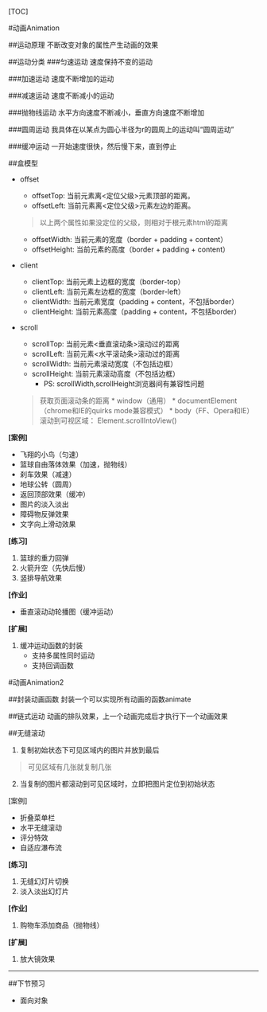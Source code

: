 [TOC]

#动画Animation

##运动原理
不断改变对象的属性产生动画的效果

##运动分类
###匀速运动
速度保持不变的运动

###加速运动
速度不断增加的运动

###减速运动
速度不断减小的运动

###抛物线运动
水平方向速度不断减小，垂直方向速度不断增加

###圆周运动
我具体在以某点为圆心半径为r的圆周上的运动叫“圆周运动”

###缓冲运动
一开始速度很快，然后慢下来，直到停止


##盒模型
* offset
    - offsetTop: 当前元素离<定位父级>元素顶部的距离。
    - offsetLeft: 当前元素离<定位父级>元素左边的距离。
    >以上两个属性如果没定位的父级，则相对于根元素html的距离
    - offsetWidth: 当前元素的宽度（border + padding + content）
    - offsetHeight: 当前元素的高度（border + padding + content）
* client
    - clientTop: 当前元素上边框的宽度（border-top）
    - clientLeft: 当前元素左边框的宽度（border-left）
    - clientWidth: 当前元素宽度（padding + content，不包括border）
    - clientHeight: 当前元素高度（padding + content，不包括border）
* scroll
    - scrollTop: 当前元素<垂直滚动条>滚动过的距离
    - scrollLeft: 当前元素<水平滚动条>滚动过的距离
    - scrollWidth: 当前元素滚动宽度（不包括边框）
    - scrollHeight: 当前元素滚动高度（不包括边框）
        + PS: scrollWidth,scrollHeight浏览器间有兼容性问题

    >获取页面滚动条的距离
        * window（通用）
        * documentElement （chrome和IE的quirks mode兼容模式） 
        * body（FF、Opera和IE）
    滚动到可视区域：
    Element.scrollIntoView()  

**[案例]**

* 飞翔的小鸟（匀速）
* 篮球自由落体效果（加速，抛物线）
* 刹车效果（减速）
* 地球公转（圆周）
* 返回顶部效果（缓冲）
* 图片的淡入淡出
* 障碍物反弹效果
* 文字向上滑动效果


**[练习]**

1. 篮球的重力回弹
2. 火箭升空（先快后慢）
3. 竖排导航效果


**[作业]**

* 垂直滚动动轮播图（缓冲运动）

**[扩展]**

1. 缓冲运动函数的封装
    * 支持多属性同时运动
    * 支持回调函数


#动画Animation2

##封装动画函数
封装一个可以实现所有动画的函数animate

##链式运动
动画的排队效果，上一个动画完成后才执行下一个动画效果

##无缝滚动
1. 复制初始状态下可见区域内的图片并放到最后
>可见区域有几张就复制几张
2. 当复制的图片都滚动到可见区域时，立即把图片定位到初始状态

[案例]

* 折叠菜单栏
* 水平无缝滚动
* 评分特效
* 自适应瀑布流


**[练习]**

1. 无缝幻灯片切换
2. 淡入淡出幻灯片

**[作业]**

1. 购物车添加商品（抛物线）

**[扩展]**

1. 放大镜效果

---
##下节预习
* 面向对象







